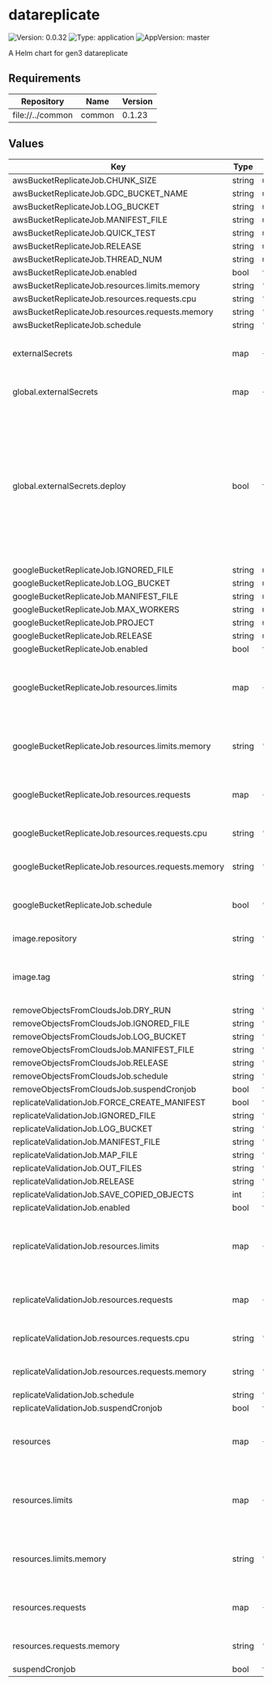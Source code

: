# datareplicate

![Version: 0.0.32](https://img.shields.io/badge/Version-0.0.32-informational?style=flat-square) ![Type: application](https://img.shields.io/badge/Type-application-informational?style=flat-square) ![AppVersion: master](https://img.shields.io/badge/AppVersion-master-informational?style=flat-square)

A Helm chart for gen3 datareplicate

## Requirements

| Repository | Name | Version |
|------------|------|---------|
| file://../common | common | 0.1.23 |

## Values

| Key | Type | Default | Description |
|-----|------|---------|-------------|
| awsBucketReplicateJob.CHUNK_SIZE | string | `nil` |  |
| awsBucketReplicateJob.GDC_BUCKET_NAME | string | `nil` |  |
| awsBucketReplicateJob.LOG_BUCKET | string | `nil` |  |
| awsBucketReplicateJob.MANIFEST_FILE | string | `nil` |  |
| awsBucketReplicateJob.QUICK_TEST | string | `nil` |  |
| awsBucketReplicateJob.RELEASE | string | `nil` |  |
| awsBucketReplicateJob.THREAD_NUM | string | `nil` |  |
| awsBucketReplicateJob.enabled | bool | `true` |  |
| awsBucketReplicateJob.resources.limits.memory | string | `"2Gi"` |  |
| awsBucketReplicateJob.resources.requests.cpu | string | `"2"` |  |
| awsBucketReplicateJob.resources.requests.memory | string | `"128Mi"` |  |
| awsBucketReplicateJob.schedule | string | `"*/30 * * * *"` |  |
| externalSecrets | map | `{"awsCredsSecret":null,"dcfDataserviceSettingsSecret":null,"deploy":true,"googleCredsSecret":null}` | external secrets for datareplicate jobs |
| global.externalSecrets | map | `{"deploy":true}` | External Secrets settings. |
| global.externalSecrets.deploy | bool | `true` | Will use ExternalSecret resources to pull secrets from Secrets Manager instead of creating them locally. Be cautious as this will override secrets you have deployed. |
| googleBucketReplicateJob.IGNORED_FILE | string | `nil` |  |
| googleBucketReplicateJob.LOG_BUCKET | string | `nil` |  |
| googleBucketReplicateJob.MANIFEST_FILE | string | `nil` |  |
| googleBucketReplicateJob.MAX_WORKERS | string | `nil` |  |
| googleBucketReplicateJob.PROJECT | string | `nil` |  |
| googleBucketReplicateJob.RELEASE | string | `nil` |  |
| googleBucketReplicateJob.enabled | bool | `true` |  |
| googleBucketReplicateJob.resources.limits | map | `{"memory":"2Gi"}` | The maximum amount of resources that the container is allowed to use |
| googleBucketReplicateJob.resources.limits.memory | string | `"2Gi"` | The maximum amount of memory the container can use |
| googleBucketReplicateJob.resources.requests | map | `{"cpu":"2","memory":"128Mi"}` | The amount of resources that the container requests |
| googleBucketReplicateJob.resources.requests.cpu | string | `"2"` | The amount of CPU requested |
| googleBucketReplicateJob.resources.requests.memory | string | `"128Mi"` | The amount of memory requested |
| googleBucketReplicateJob.schedule | bool | `"*/30 * * * *"` | Whether to enable the Google bucket replicate job |
| image.repository | string | `"quay.io/cdis/dcf-dataservice"` | Docker repository. |
| image.tag | string | `"master"` | Overrides the image tag whose default is the chart appVersion. |
| removeObjectsFromCloudsJob.DRY_RUN | string | `"True"` |  |
| removeObjectsFromCloudsJob.IGNORED_FILE | string | `"s3://test-data-replication-manifest/ignored_files_manifest.csv"` |  |
| removeObjectsFromCloudsJob.LOG_BUCKET | string | `"test-data-replication-manifest"` |  |
| removeObjectsFromCloudsJob.MANIFEST_FILE | string | `"s3://test-data-replication-manifest/helm_test_redaction_manifest.tsv"` |  |
| removeObjectsFromCloudsJob.RELEASE | string | `"DR43"` |  |
| removeObjectsFromCloudsJob.schedule | string | `"*/30 * * * *"` |  |
| removeObjectsFromCloudsJob.suspendCronjob | bool | `true` |  |
| replicateValidationJob.FORCE_CREATE_MANIFEST | bool | `true` |  |
| replicateValidationJob.IGNORED_FILE | string | `"s3://test-data-replication-manifest/ignored_files_manifest.csv"` |  |
| replicateValidationJob.LOG_BUCKET | string | `"test-data-replication-manifest"` |  |
| replicateValidationJob.MANIFEST_FILE | string | `"s3://test-data-replication-manifest/helm_test_manifest.tsv"` |  |
| replicateValidationJob.MAP_FILE | string | `""` |  |
| replicateValidationJob.OUT_FILES | string | `"replication_validation_output_manifest.tsv"` |  |
| replicateValidationJob.RELEASE | string | `"DR43"` |  |
| replicateValidationJob.SAVE_COPIED_OBJECTS | int | `1` |  |
| replicateValidationJob.enabled | bool | `true` |  |
| replicateValidationJob.resources.limits | map | `{"memory":"32Gi"}` | The maximum amount of resources that the container is allowed to use |
| replicateValidationJob.resources.requests | map | `{"cpu":"8","memory":"16Gi"}` | The amount of resources that the container requests |
| replicateValidationJob.resources.requests.cpu | string | `"8"` | The amount of CPU requested |
| replicateValidationJob.resources.requests.memory | string | `"16Gi"` | The amount of memory requested |
| replicateValidationJob.schedule | string | `"*/30 * * * *"` |  |
| replicateValidationJob.suspendCronjob | bool | `true` |  |
| resources | map | `{"limits":{"memory":"2Gi"},"requests":{"memory":"512Mi"}}` | Resource requests and limits for the containers in the pod |
| resources.limits | map | `{"memory":"2Gi"}` | The maximum amount of resources that the container is allowed to use |
| resources.limits.memory | string | `"2Gi"` | The maximum amount of memory the container can use |
| resources.requests | map | `{"memory":"512Mi"}` | The amount of resources that the container requests |
| resources.requests.memory | string | `"512Mi"` | The amount of memory requested |
| suspendCronjob | bool | `true` |  |
